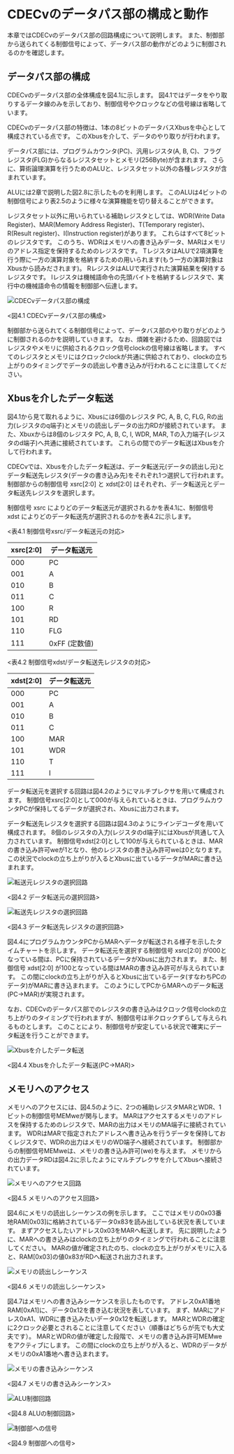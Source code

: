 # CDECvのデータパス部の構成と動作

本章ではCDECvのデータパス部の回路構成について説明します。
また、制御部から送られてくる制御信号によって、データバス部の動作がどのように制御されるのかを確認します。

## データパス部の構成

CDECvのデータパス部の全体構成を図4.1に示します。
図4.1ではデータをやり取りするデータ線のみを示しており、制御信号やクロックなどの信号線は省略しています。

CDECvのデータパス部の特徴は、1本の8ビットのデータバスXbusを中心として構成されている点です。
このXbusを介して、データのやり取りが行われます。

データパス部には、プログラムカウンタ(PC)、汎用レジスタ(A, B, C)、フラグレジスタ(FLG)からなるレジスタセットとメモリ(256Byte)が含まれます。
さらに、算術論理演算を行うためのALUと、レジスタセット以外の各種レジスタが含まれています。

ALUには2章で説明した図2.8に示したものを利用します。
このALUは4ビットの制御信号により表2.5のように様々な演算機能を切り替えることができます。

レジスタセット以外に用いられている補助レジスタとしては、WDR(Write Data Register)、MAR(Memory Address Register)、T(Temporary register)、R(Result register)、I(Instruction register)があります。
これらはすべて8ビットのレジスタです。
このうち、WDRはメモリへの書き込みデータ、MARはメモリのアドレス指定を保持するためのレジスタです。
TレジスタはALUで2項演算を行う際に一方の演算対象を格納するための用いられます(もう一方の演算対象はXbusから読みだされます)。
RレジスタはALUで実行された演算結果を保持するレジスタです。
Iレジスタは機械語命令の先頭バイトを格納するレジスタで、実行中の機械語命令の情報を制御部へ伝達します。

![CDECvデータパス部の構成](./assets/datapath_sketch.png "CDECvデータパス部の構成")

<図4.1 CDECvデータパス部の構成>


制御部から送られてくる制御信号によって、データバス部のやり取りがどのように制御されるのかを説明していきます。
なお、煩雑を避けるため、回路図ではレジスタやメモリに供給されるクロック信号clockの信号線は省略します。
すべてのレジスタとメモリにはクロックclockが共通に供給されており、clockの立ち上がりのタイミングでデータの読出しや書き込みが行われることに注意してください。

## Xbusを介したデータ転送

図4.1から見て取れるように、Xbusには6個のレジスタ PC, A, B, C, FLG, Rの出力(レジスタのq端子)とメモリの読出しデータの出力RDが接続されています。
また、Xbuxからは8個のレジスタ PC, A, B, C, I, WDR, MAR, Tの入力端子(レジスタのd端子)へ共通に接続されています。
これらの間でのデータ転送はXbusを介して行われます。

CDECvでは、Xbusを介したデータ転送は、データ転送元(データの読出し元)とデータ転送先レジスタ(データの書き込み先)をそれぞれ1つ選択して行われます。
制御部からの制御信号 xsrc[2:0] と xdst[2:0] はそれぞれ、データ転送元とデータ転送先レジスタを選択します。

制御信号 xsrc によりどのデータ転送元が選択されるかを表4.1に、制御信号 xdst によりどのデータ転送先が選択されるのかを表4.2に示します。


<表4.1 制御信号xsrc/データ転送元の対応>

| xsrc[2:0] | データ転送元 |
|-----------|-------|
| 000       | PC    |
| 001       | A     |
| 010       | B     |
| 011       | C     |
| 100       | R     |
| 101       | RD    |
| 110       | FLG   |
| 111       | 0xFF (定数値) |


<表4.2 制御信号xdst/データ転送先レジスタの対応>

| xdst[2:0] | データ転送元 |
|-----------|-------|
| 000       | PC    |
| 001       | A     |
| 010       | B     |
| 011       | C     |
| 100       | MAR   |
| 101       | WDR   |
| 110       | T     |
| 111       | I     |


データ転送元を選択する回路は図4.2のようにマルチプレクサを用いて構成されます。
制御信号xsrc[2:0]として000が与えられているときは、プログラムカウンタPCが保持してるデータが選択され、Xbusに出力されます。

データ転送先レジスタを選択する回路は図4.3のようにラインデコーダを用いて構成されます。
8個のレジスタの入力(レジスタのd端子)にはXbusが共通して入力されています。
制御信号xdst[2:0]として100が与えられているときは、MARの書き込み許可weが1となり、他のレジスタの書き込み許可weは0となります。
この状況でclockの立ち上がりが入るとXbusに出ているデータがMARに書き込まれます。

![転送元レジスタの選択回路](./assets/xsrc.png "データ転送元の選択回路")

<図4.2 データ転送元の選択回路>


![転送先レジスタの選択回路](./assets/xdst.png "データ転送先レジスタの選択回路")

<図4.3 データ転送先レジスタの選択回路>


図4.4にプログラムカウンタPCからMARへデータが転送される様子を示したタイムチャートを示します。
データ転送元を選択する制御信号 xsrc[2:0] が000となっている間は、PCに保持されているデータがXbusに出力されます。
また、制御信号 xdst[2:0] が100となっている間はMARの書き込み許可が与えられています。
この間にclockの立ち上がりが入るとXbusに出ているデータ(すなわちPCのデータ)がMARに書き込まれます。
このようにしてPCからMARへのデータ転送(PC->MAR)が実現されます。

なお、CDECvのデータパス部でのレジスタの書き込みはクロック信号clockの立ち上がりのタイミングで行われますが、制御信号は半クロックずらして与えられるものとします。
このことにより、制御信号が安定している状況で確実にデータ転送を行うことができます。


![Xbusを介したデータ転送](./assets/PC_to_MAR.png "Xbusを介したデータ転送")

<図4.4 Xbusを介したデータ転送(PC->MAR)>


## メモリへのアクセス

メモリへのアクセスには、図4.5のように、2つの補助レジスタMARとWDR、1ビットの制御信号MEMweが関与します。
MARはアクセスするメモリのアドレスを保持するためのレジスタで、MARの出力はメモリのMA端子に接続されています。
WDRはMARで指定されたアドレスへ書き込みを行うデータを保持しておくレジスタで、WDRの出力はメモリのWD端子へ接続されています。
制御部からの制御信号MEMweは、メモリの書き込み許可(we)を与えます。
メモリからの出力データRDは図4.2に示したようにマルチプレクサを介してXbusへ接続されています。


![メモリへのアクセス回路](./assets/MEMwe.png "メモリアクセス回路")

<図4.5 メモリへのアクセス回路>


図4.6にメモリの読出しシーケンスの例を示します。
ここではメモリの0x03番地RAM[0x03]に格納されているデータ0x83を読み出している状況を表しています。
まずアクセスしたいアドレス0x03をMARへ転送します。
先に説明したように、MARへの書き込みはclockの立ち上がりのタイミングで行われることに注意してください。
MARの値が確定されたのち、clockの立ち上がりがメモリに入ると、RAM[0x03]の値0x83がRDへ転送され出力されます。


![メモリの読出しシーケンス](./assets/timechart_memory_read.png "メモリの読出しシーケンス")

<図4.6 メモリの読出しシーケンス>


図4.7はメモリへの書き込みシーケンスを示したものです。
アドレス0xA1番地RAM[0xA1]に、データ0x12を書き込む状況を表しています。
まず、MARにアドレス0xA1、WDRに書き込みたいデータ0x12を転送します。
MARとWDRの確定に2クロック必要とされることに注意してください（順番はどちらが先でも大丈夫です）。
MARとWDRの値が確定した段階で、メモリの書き込み許可MEMweをアクティブにします。
この間にclockの立ち上がりが入ると、WDRのデータがメモリの0xA1番地へ書き込まれます。


![メモリの書き込みシーケンス](./assets/timechart_memory_read.png "メモリの書き込みシーケンス")

<図4.7 メモリの書き込みシーケンス>



![ALU制御回路](./assets/aluop.png "ALU制御回路")

<図4.8 ALUの制御回路>


![制御部への信号](./assets/I_SZCy.png "制御部への信号")

<図4.9 制御部への信号>
